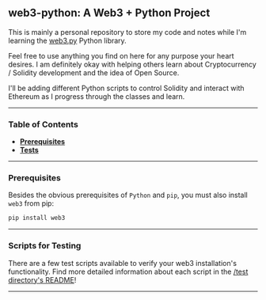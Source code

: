 ## **web3-python: A Web3 + Python Project**
This is mainly a personal repository to store my code and notes while I'm learning the [web3.py](https://web3py.readthedocs.io/en/stable/index.html) Python library.

Feel free to use anything you find on here for any purpose your heart desires. I am definitely okay with helping others learn about Cryptocurrency / Solidity development and the idea of Open Source.

I'll be adding different Python scripts to control Solidity and interact with Ethereum as I progress through the classes and learn.

---

### **Table of Contents**
  - [**Prerequisites**](#prerequisites)
  - [**Tests**](#scripts-for-testing)

---

### **Prerequisites**
Besides the obvious prerequisites of ``Python`` and ``pip``, you must also install ``web3`` from pip:
```bash
pip install web3
```

---

### **Scripts for Testing**
There are a few test scripts available to verify your web3 installation's functionality. Find more detailed information about each script in the [/test directory's README](https://github.com/hiPirate/w3p/tree/main/tests)!

---
